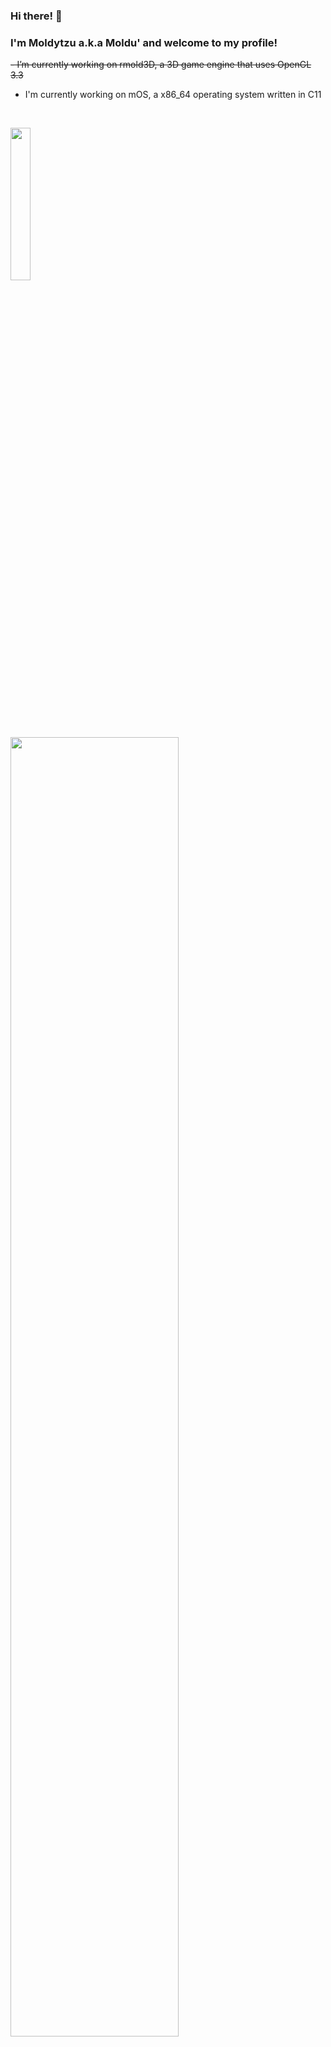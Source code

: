 ### Hi there! 👋
### I'm Moldytzu a.k.a Moldu' and welcome to my profile!

~~- I’m currently working on rmold3D, a 3D game engine that uses OpenGL 3.3~~
- I'm currently working on mOS, a x86_64 operating system written in C11

<!--
**Moldytzu/Moldytzu** is a ✨ _special_ ✨ repository because its `README.md` (this file) appears on your GitHub profile.

Here are some ideas to get you started:

- 🔭 I’m currently working on ...
- 🌱 I’m currently learning ...
- 👯 I’m looking to collaborate on ...
- 🤔 I’m looking for help with ...
- 💬 Ask me about ...
- 📫 How to reach me: ...
- 😄 Pronouns: ...
- ⚡ Fun fact: ...
-->
  
  <br>
<p float="left">
  <img src="https://github-readme-stats.vercel.app/api/top-langs/?username=Moldytzu&theme=monokai" width="25%">
  &nbsp;
  <img src="https://github-profile-summary-cards.vercel.app/api/cards/profile-details?username=Moldytzu&theme=monokai" width="73%">
</p>
